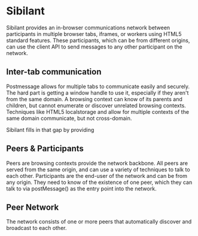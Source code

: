 Sibilant
==============================

Sibilant provides an in-browser communications network between participants in multiple browser tabs, 
iframes, or workers using HTML5 standard features.  These participants, which can be from different origins,
can use the client API to send messages to any other participant on the network.

Inter-tab communication
-----------------------
Postmessage allows for multiple tabs to communicate easily and securely.  The hard part is getting a window
handle to use it, especially if they aren't from the same domain.  A browsing context can know of its parents 
and children, but cannot enumerate or discover unrelated browsing contexts.  Techniques like HTML5 localstorage and 
allow for multiple contexts of the same domain communicate, but not cross-domain.

Sibilant fills in that gap by providing


Peers & Participants
--------------------
Peers are browsing contexts provide the network backbone.  All peers are served from the same origin, and can
use a variety of techniques to talk to each other.  Participants are the end-user of the network and can be from 
any origin.  They need to know of the existence of one peer, which they can talk to via postMessage() as the 
entry point into the network.

Peer Network
------------
The network consists of one or more peers that automatically discover and broadcast to each other.


